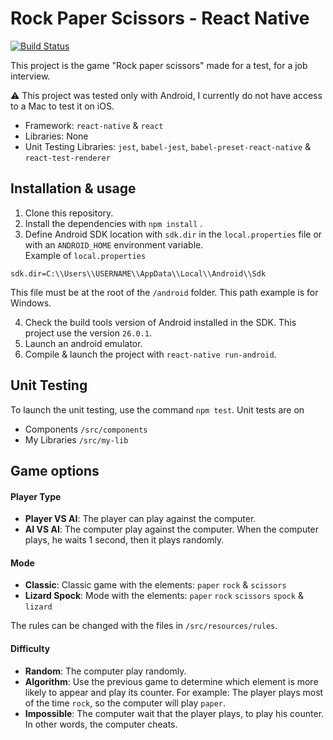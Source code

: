 # Rock Paper Scissors - React Native
[![Build Status](https://travis-ci.org/Witrix/react-native_rock-paper-scissors.svg?branch=master)](https://travis-ci.org/Witrix/react-native_rock-paper-scissors)
  
This project is the game "Rock paper scissors" made for a test, for a job interview.

:warning: This project was tested only with Android, I currently do not have access to a Mac to test it on iOS.

- Framework: `react-native` & `react`
- Libraries: None
- Unit Testing Libraries: `jest`, `babel-jest`, `babel-preset-react-native` & `react-test-renderer`


  
## Installation  & usage
1. Clone this repository.
2. Install the dependencies with `npm install`  .
3. Define Android SDK location with `sdk.dir` in the `local.properties` file or with an `ANDROID_HOME` environment variable.  
Example of `local.properties`  
```  
sdk.dir=C:\\Users\\USERNAME\\AppData\\Local\\Android\\Sdk  
```  
This file must be at the root of the `/android` folder. This path example is for Windows.  

4. Check the build tools version of Android installed in the SDK. This project use the version `26.0.1`.
5. Launch an android emulator.
6. Compile & launch the project with `react-native run-android`.

## Unit Testing
To launch the unit testing, use the command `npm test`.
Unit tests are on
- Components `/src/components`
- My Libraries `/src/my-lib`

## Game options
#### Player Type
- **Player VS AI**: The player can play against the computer.
- **AI VS AI**: The computer play against the computer. When the computer plays, he waits 1 second, then it plays randomly.
#### Mode
- **Classic**: Classic game with the elements: `paper` `rock` & `scissors`
- **Lizard Spock**: Mode with the elements: `paper` `rock` `scissors` `spock` & `lizard`

The rules can be changed with the files in `/src/resources/rules`.
#### Difficulty
- **Random**: The computer play randomly.
- **Algorithm**: Use the previous game to determine which element is more likely to appear and play its counter. For example: The player plays most of the time `rock`, so the computer will play `paper`.
- **Impossible**: The computer wait that the player plays, to play his counter. In other words, the computer cheats.